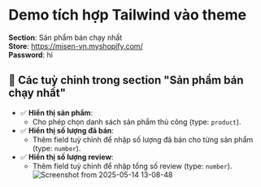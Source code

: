 # Demo tích hợp Tailwind vào theme

**Section**: Sản phẩm bán chạy nhất  
**Store**: https://misen-vn.myshopify.com/  
**Password**: hi
## 🔧 Các tuỳ chỉnh trong section "Sản phẩm bán chạy nhất"

- ✅ **Hiển thị sản phẩm**: 
  - Cho phép chọn danh sách sản phẩm thủ công (type: `product`).
- ✅ **Hiển thị số lượng đã bán**: 
  - Thêm field tuỳ chỉnh để nhập số lượng đã bán cho từng sản phẩm (type: `number`).
- ✅ **Hiển thị số lượng review**: 
  - Thêm field tuỳ chỉnh để nhập tổng số review (type: `number`).
![Screenshot from 2025-05-14 13-08-48](https://github.com/user-attachments/assets/830a196a-c690-4955-b2b9-a43da422b7ab)
